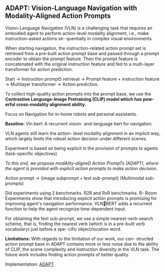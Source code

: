 ## ADAPT: Vision-Language Navigation with Modality-Aligned Action Prompts

Vision-Language Navigation (VLN) is a challenging task
that requires an embodied agent to perform action-level
modality alignment, i.e., make instruction-asked actions se-
quentially in complex visual environments.

When starting navigation, the instruction-related
action prompt set is retrieved from a pre-built action prompt
base and passed through a prompt encoder to obtain the
prompt feature. Then the prompt feature is concatenated
with the original instruction feature and fed to a multi-layer
transformer for action prediction.

Start -> Instruction prompt5 retrieval -> Prompt feature + instruction feature -> Multilayer transformer -> Action prediction.

To collect high-quality
action prompts into the prompt base, we use the **Contrastive
Language-Image Pretraining (CLIP) model which has pow-
erful cross-modality alignment ability.**

Focus on Navigation for in-home robots and personal assistants.

**Baseline:** Vln bert: A recurrent vision-
and-language bert for navigation.

VLN agents still learn the action-
level modality alignment in an implicit way, which largely
limits the robust action decision under different scenes.

Experiment is based on being explicit in the provision of prompts to agents (task-specific objectives)

_To this end, we propose modAlity-aligneD Action PrompTs
(ADAPT), where the agent is provided with explicit action
prompts to make action decision._

Action prompt -> {image subprompt + text sub-prompt} (Multimodal sub-prompts)

Did experiments using 2 benchmarks. R2R and RxR benchmarks. R- Room
Experiments show that introducing explicit action prompts is promising for improving agent's navigation performance.
VLNBERT adds a recurrent function to help the agent recognize time-dependent input.

For obtaining the text sub-prompt, we use a simple
nearest-verb-search scheme, that is, finding the nearest verb
(which is in a pre-built verb vocabulary) just before a spe-
cific object/location word.

**Limitations:** With regards to the limitation of our work, our con-
structed action prompt base in ADAPT contains more or
less noise due to the ability of CLIP, the scene complexity
and instruction diversity in the VLN task. The future work
includes finding action prompts of better quality.

Implementation: [ADAPT](https://github.com/expectorlin/ADAPT)
